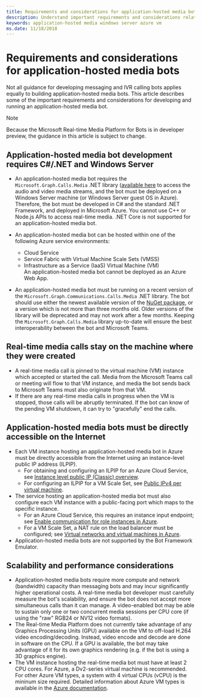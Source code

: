 ```yaml
---
title: Requirements and considerations for application-hosted media bots
description: Understand important requirements and considerations related to creating application-hosted media bots for Microsoft Teams.
keywords: application-hosted media windows server azure vm
ms.date: 11/18/2018
---
```


# Requirements and considerations for application-hosted media bots

Not all guidance for developing messaging and IVR calling bots applies equally to building application-hosted media bots. This article describes some of the important requirements and considerations for developing and running an application-hosted media bot.

> [!NOTE]
> Because the Microsoft Real-time Media Platform for Bots is in developer preview, the guidance in this article is subject to change.

## Application-hosted media bot development requires C#/.NET and Windows Server

- An application-hosted media bot requires the `Microsoft.Graph.Calls.Media` .NET library ([available here](https://www.nuget.org/packages/Microsoft.Graph.Communications.Calls.Media/) to access the audio and video media streams, and the bot must be deployed on a Windows Server machine (or Windows Server guest OS in Azure). Therefore, the bot must be developed in C# and the standard .NET Framework, and deployed in Microsoft Azure. You cannot use C++ or Node.js APIs to access real-time media. .NET Core is not supported for an application-hosted media bot.

- An application-hosted media bot can be hosted within one of the following Azure service environments:
  - Cloud Service
  - Service Fabric with Virtual Machine Scale Sets (VMSS)
  - Infrastructure as a Service (IaaS) Virtual Machine (VM)  
  An application-hosted media bot cannot be deployed as an Azure Web App.
- An application-hosted media bot must be running on a recent version of the `Microsoft.Graph.Communications.Calls.Media` .NET library. The bot should use either the newest available version of the [NuGet package](https://www.nuget.org/packages/Microsoft.Graph.Communications.Calls.Media/), or a version which is not more than three months old. Older versions of the library will be deprecated and may not work after a few months. Keeping the `Microsoft.Graph.Calls.Media` library up-to-date will ensure the best interoperability between the bot and Microsoft Teams.

## Real-time media calls stay on the machine where they were created

- A real-time media call is pinned to the virtual machine (VM) instance which accepted or started the call. Media from the Microsoft Teams call or meeting will flow to that VM instance, and media the bot sends back to Microsoft Teams must also originate from that VM.
- If there are any real-time media calls in progress when the VM is stopped, those calls will be abruptly terminated. If the bot can know of the pending VM shutdown, it can try to "gracefully" end the calls.

## Application-hosted media bots must be directly accessible on the Internet

- Each VM instance hosting an application-hosted media bot in Azure must be directly accessible from the Internet using an instance-level public IP address (ILPIP).
  - For obtaining and configuring an ILPIP for an Azure Cloud Service, see [Instance level public IP (Classic) overview](https://docs.microsoft.com/en-us/azure/virtual-network/virtual-networks-instance-level-public-ip).
  - For configuring an ILPIP for a VM Scale Set, see [Public IPv4 per virtual machine](https://docs.microsoft.com/en-us/azure/virtual-machine-scale-sets/virtual-machine-scale-sets-networking#public-ipv4-per-virtual-machine).
- The service hosting an application-hosted media bot must also configure each VM instance with a public-facing port which maps to the specific instance.
  - For an Azure Cloud Service, this requires an instance input endpoint; see [Enable communication for role instances in Azure](https://docs.microsoft.com/en-us/azure/cloud-services/cloud-services-enable-communication-role-instances).
  - For a VM Scale Set, a NAT rule on the load balancer must be configured; see [Virtual networks and virtual machines in Azure](https://docs.microsoft.com/en-us/azure/virtual-machines/windows/network-overview).
- Application-hosted media bots are not supported by the Bot Framework Emulator.

## Scalability and performance considerations

- Application-hosted media bots require more compute and network (bandwidth) capacity than messaging bots and may incur significantly higher operational costs. A real-time media bot developer must carefully measure the bot's scalability, and ensure the bot does not accept more simultaneous calls than it can manage. A video-enabled bot may be able to sustain only one or two concurrent media sessions per CPU core (if using the "raw" RGB24 or NV12 video formats).
- The Real-time Media Platform does not currently take advantage of any Graphics Processing Units (GPU) available on the VM to off-load H.264 video encoding/decoding. Instead, video encode and decode are done in software on the CPU. If a GPU is available, the bot may take advantage of it for its own graphics rendering (e.g. if the bot is using a 3D graphics engine).
- The VM instance hosting the real-time media bot must have at least 2 CPU cores. For Azure, a Dv2-series virtual machine is recommended. For other Azure VM types, a system with 4 virtual CPUs (vCPU) is the mininum size required. Detailed information about Azure VM types is available in the [Azure documentation](https://docs.microsoft.com/en-us/azure/virtual-machines/windows/sizes-general).
